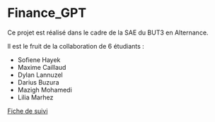 # Finance_GPT

Ce projet est réalisé dans le cadre de la SAE du BUT3 en Alternance.

Il est le fruit de la collaboration de 6 étudiants :

<ul>
<li>Sofiene Hayek</li>
<li>Maxime Caillaud</li> 
<li>Dylan Lannuzel</li>
<li>Darius Buzura</li>
<li>Mazigh Mohamedi</li>
<li>Lilia Marhez</li>
</ul>


<a href="https://docs.google.com/spreadsheets/d/1UZqGS0qBc816E_70oqSOMQBjfUwfkFBca55ppEhxKkw/edit?usp=sharing"> Fiche de suivi </a>
